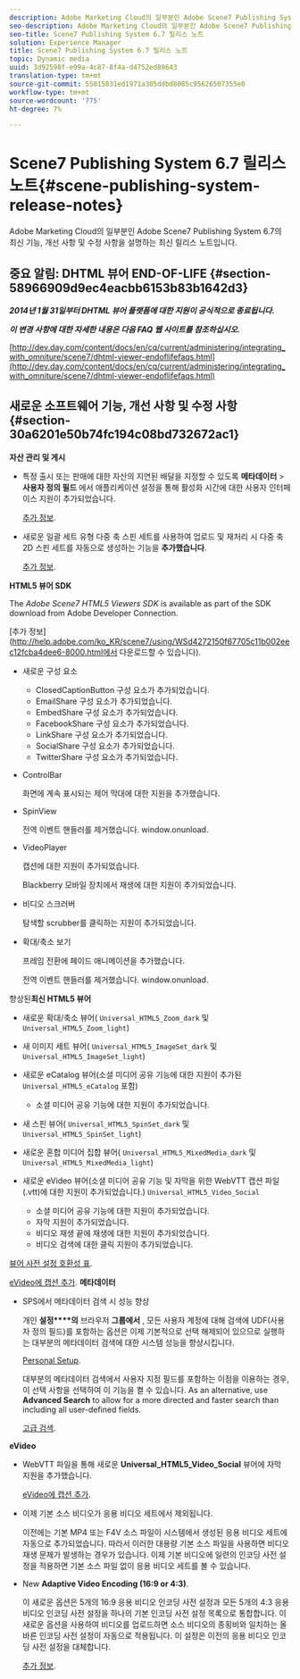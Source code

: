 ```yaml
---
description: Adobe Marketing Cloud의 일부분인 Adobe Scene7 Publishing System 6.7의 최신 기능, 개선 사항 및 수정 사항을 설명하는 최신 릴리스 노트입니다.
seo-description: Adobe Marketing Cloud의 일부분인 Adobe Scene7 Publishing System 6.7의 최신 기능, 개선 사항 및 수정 사항을 설명하는 최신 릴리스 노트입니다.
seo-title: Scene7 Publishing System 6.7 릴리스 노트
solution: Experience Manager
title: Scene7 Publishing System 6.7 릴리스 노트
topic: Dynamic media
uuid: 3d92598f-e99a-4c87-8f4a-d4752ed89643
translation-type: tm+mt
source-git-commit: 55015831ed1971a305ddbd8085c95626507355e0
workflow-type: tm+mt
source-wordcount: '775'
ht-degree: 7%

---
```



# Scene7 Publishing System 6.7 릴리스 노트{#scene-publishing-system-release-notes}

Adobe Marketing Cloud의 일부분인 Adobe Scene7 Publishing System 6.7의 최신 기능, 개선 사항 및 수정 사항을 설명하는 최신 릴리스 노트입니다.

## 중요 알림: DHTML 뷰어 END-OF-LIFE {#section-58966909d9ec4eacbb6153b83b1642d3}

***2014년 1월 31일부터 DHTML 뷰어 플랫폼에 대한 지원이 공식적으로 종료됩니다.***

***이 변경 사항에 대한 자세한 내용은 다음 FAQ 웹 사이트를 참조하십시오.***

[http://dev.day.com/content/docs/en/cq/current/administering/integrating_with_omniture/scene7/dhtml-viewer-endoflifefaqs.html](http://dev.day.com/content/docs/en/cq/current/administering/integrating_with_omniture/scene7/dhtml-viewer-endoflifefaqs.html)

## 새로운 소프트웨어 기능, 개선 사항 및 수정 사항 {#section-30a6201e50b74fc194c08bd732672ac1}

**자산 관리 및 게시**

* 특정 출시 또는 판매에 대한 자산의 지연된 배달을 지정할 수 있도록 **메타데이터** > **사용자 정의 필드** 에서 애플리케이션 설정을 통해 활성화 시간에 대한 사용자 인터페이스 지원이 추가되었습니다.

   [추가 정보](http://help.adobe.com/en_US/scene7/using/WS08F62297-36A5-4c35-9D4E-5BE38C41D39C.html).

* 새로운 일괄 세트 유형 다중 축 스핀 세트를 사용하여 업로드 및 재처리 시 다중 축 2D 스핀 세트를 자동으로 생성하는 기능을 **추가했습니다**.

   [추가 정보](http://help.adobe.com/en_US/scene7/using/WSf6ef983f54a76485-20cc30b112624e7b244-7fff.html).

**HTML5 뷰어 SDK**

The *Adobe Scene7 HTML5 Viewers SDK* is available as part of the SDK download from Adobe Developer Connection.

[추가 정보](http://help.adobe.com/ko_KR/scene7/using/WSd4272150f67705c11b002eec12fcba4dee6-8000.html에서 다운로드할 수 있습니다).

* 새로운 구성 요소

   * ClosedCaptionButton 구성 요소가 추가되었습니다.
   * EmailShare 구성 요소가 추가되었습니다.
   * EmbedShare 구성 요소가 추가되었습니다.
   * FacebookShare 구성 요소가 추가되었습니다.
   * LinkShare 구성 요소가 추가되었습니다.
   * SocialShare 구성 요소가 추가되었습니다.
   * TwitterShare 구성 요소가 추가되었습니다.

* ControlBar

   화면에 계속 표시되는 제어 막대에 대한 지원을 추가했습니다.

* SpinView

   전역 이벤트 핸들러를 제거했습니다. window.onunload.

* VideoPlayer

   캡션에 대한 지원이 추가되었습니다.

   Blackberry 모바일 장치에서 재생에 대한 지원이 추가되었습니다.

* 비디오 스크러버

   탐색할 scrubber를 클릭하는 지원이 추가되었습니다.

* 확대/축소 보기

   프레임 전환에 페이드 애니메이션을 추가했습니다.

   전역 이벤트 핸들러를 제거했습니다. window.onunload.

향상된&#x200B;**최신 HTML5 뷰어**

* 새로운 확대/축소 뷰어( `Universal_HTML5_Zoom_dark` 및 `Universal_HTML5_Zoom_light`)
* 새 이미지 세트 뷰어( `Universal_HTML5_ImageSet_dark` 및 `Universal_HTML5_ImageSet_light`)
* 새로운 eCatalog 뷰어(소셜 미디어 공유 기능에 대한 지원이 추가된 `Universal_HTML5_eCatalog` 포함)

   * 소셜 미디어 공유 기능에 대한 지원이 추가되었습니다.

* 새 스핀 뷰어( `Universal_HTML5_SpinSet_dark` 및 `Universal_HTML5_SpinSet_light`)

* 새로운 혼합 미디어 집합 뷰어( `Universal_HTML5_MixedMedia_dark` 및 `Universal_HTML5_MixedMedia_light`)
* 새로운 eVideo 뷰어(소셜 미디어 공유 기능 및 자막을 위한 WebVTT 캡션 파일(.vtt)에 대한 지원이 추가되었습니다.) `Universal_HTML5_Video_Social`

   * 소셜 미디어 공유 기능에 대한 지원이 추가되었습니다.
   * 자막 지원이 추가되었습니다.
   * 비디오 재생 끝에 재생에 대한 지원이 추가되었습니다.
   * 비디오 검색에 대한 클릭 지원이 추가되었습니다.

[뷰어 사전 설정 호환성 표](http://help.adobe.com/en_US/scene7/using/WS6E593DEA-7D81-4cd6-84B0-85E8BB274176.html).

[eVideo에 캡션 추가](http://help.adobe.com/en_US/scene7/using/WS98ca2e6790647c06-6f6f53e137b959f094-8000.html).
**메타데이터**

* SPS에서 메타데이터 검색 시 성능 향상

   개인 **설정****의** 브라우저 **그룹에서** , 모든 사용자 계정에 대해 검색에 UDF(사용자 정의 필드)를 포함하는 옵션은 이제 기본적으로 선택 해제되어 있으므로 실행하는 대부분의 메타데이터 검색에 대한 시스템 성능을 향상시킵니다.

   [Personal Setup](http://help.adobe.com/en_US/scene7/using/WSCAAE9C8A-F172-43a8-B134-6163E7C80218.html).

   대부분의 메타데이터 검색에서 사용자 지정 필드를 포함하는 이점을 이용하는 경우, 이 선택 사항을 선택하여 이 기능을 켤 수 있습니다. As an alternative, use **Advanced Search** to allow for a more directed and faster search than including all user-defined fields.

   [고급 검색](http://help.adobe.com/en_US/scene7/using/WS259993e42159a215-1c6a66df1265272619e-7ff5.html).

**eVideo**

* WebVTT 파일을 통해 새로운 **Universal_HTML5_Video_Social** 뷰어에 자막 지원을 추가했습니다.

   [eVideo에 캡션 추가](http://help.stage.adobe.com/en_US/scene7/using/WS98ca2e6790647c06-6f6f53e137b959f094-8000.html).

* 이제 기본 소스 비디오가 응용 비디오 세트에서 제외됩니다.

   이전에는 기본 MP4 또는 F4V 소스 파일이 시스템에서 생성된 응용 비디오 세트에 자동으로 추가되었습니다. 따라서 이러한 대용량 기본 소스 파일을 사용하면 비디오 재생 문제가 발생하는 경우가 있습니다. 이제 기본 비디오에 일련의 인코딩 사전 설정을 적용하면 기본 소스 파일 없이 응용 비디오 세트를 볼 수 있습니다.

* New **Adaptive Video Encoding (16:9 or 4:3)**.

   이 새로운 옵션은 5개의 16:9 응용 비디오 인코딩 사전 설정과 모든 5개의 4:3 응용 비디오 인코딩 사전 설정을 하나의 기본 인코딩 사전 설정 목록으로 통합합니다. 이 새로운 옵션을 사용하여 비디오를 업로드하면 소스 비디오의 종횡비와 일치하는 올바른 인코딩 사전 설정이 자동으로 적용됩니다. 이 설정은 이전의 응용 비디오 인코딩 사전 설정을 대체합니다.

   [추가 정보](http://help.stage.adobe.com/en_US/scene7/using/WSE86ACF2B-BD50-4c48-A1D7-9CD4405B62D0.html).

